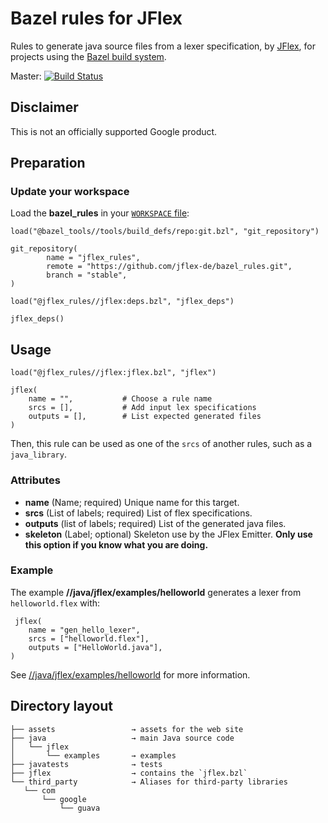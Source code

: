 # Bazel rules for JFlex

Rules to generate java source files from a lexer specification, by [JFlex][gh-jflex],
for projects using the [Bazel build system][bazel].

Master: [![Build Status](https://api.cirrus-ci.com/github/jflex-de/bazel_rules.svg)](https://cirrus-ci.com/github/jflex-de/bazel_rules)

## Disclaimer

This is not an officially supported Google product.

## Preparation
### Update your workspace

Load the **bazel_rules** in your [`WORKSPACE` file][be_workspace]:

    load("@bazel_tools//tools/build_defs/repo:git.bzl", "git_repository")

    git_repository(
            name = "jflex_rules",
            remote = "https://github.com/jflex-de/bazel_rules.git",
            branch = "stable",
    )

    load("@jflex_rules//jflex:deps.bzl", "jflex_deps")

    jflex_deps()


## Usage

    load("@jflex_rules//jflex:jflex.bzl", "jflex")

    jflex(
        name = "",           # Choose a rule name
        srcs = [],           # Add input lex specifications
        outputs = [],        # List expected generated files
    )

Then, this rule can be used as one of the `srcs` of another rules, such as a `java_library`.

### Attributes

* **name** (Name; required)
  Unique name for this target.
* **srcs** (List of labels; required)
  List of flex specifications.
* **outputs** (list of labels; required)
  List of the generated java files.
* **skeleton** (Label; optional)
  Skeleton use by the JFlex Emitter. **Only use this option if you know what you are doing.**
  

### Example

The example **//java/jflex/examples/helloworld** generates a lexer from `helloworld.flex` with:
 
     jflex(
        name = "gen_hello_lexer",
        srcs = ["helloworld.flex"],
        outputs = ["HelloWorld.java"],
    )

See [//java/jflex/examples/helloworld](/java/jflex/examples/helloworld) for more information.
 
## Directory layout
 ```
├── assets                 → assets for the web site
├── java                   → main Java source code
│   └── jflex
│       └── examples       → examples
├── javatests              → tests
├── jflex                  → contains the `jflex.bzl`
└── third_party            → Aliases for third-party libraries
    └── com
        └── google
            └── guava
```


[bazel]: http://bazel.build/
[gh-jflex]: https://github.com/jflex-de/jflex
[be_maven_jar]: https://docs.bazel.build/versions/master/be/workspace.html#maven_jar
[be_workspace]: https://docs.bazel.build/versions/master/tutorial/java.html#set-up-the-workspace 

